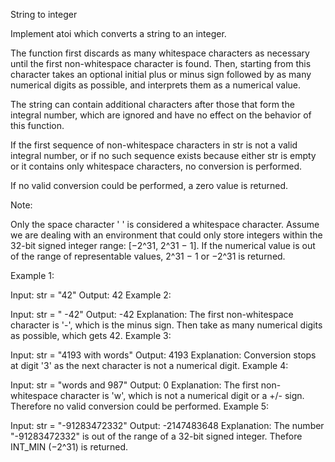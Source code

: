 String to integer

Implement atoi which converts a string to an integer.

The function first discards as many whitespace characters as necessary until the first non-whitespace character is found. Then, starting from this character takes an optional initial plus or minus sign followed by as many numerical digits as possible, and interprets them as a numerical value.

The string can contain additional characters after those that form the integral number, which are ignored and have no effect on the behavior of this function.

If the first sequence of non-whitespace characters in str is not a valid integral number, or if no such sequence exists because either str is empty or it contains only whitespace characters, no conversion is performed.

If no valid conversion could be performed, a zero value is returned.

Note:

Only the space character ' ' is considered a whitespace character.
Assume we are dealing with an environment that could only store integers within the 32-bit signed integer range: [−2^31, 2^31 − 1]. If the numerical value is out of the range of representable values, 2^31 − 1 or −2^31 is returned.

Example 1:

Input: str = "42"
Output: 42
Example 2:

Input: str = " -42"
Output: -42
Explanation: The first non-whitespace character is '-', which is the minus sign. Then take as many numerical digits as possible, which gets 42.
Example 3:

Input: str = "4193 with words"
Output: 4193
Explanation: Conversion stops at digit '3' as the next character is not a numerical digit.
Example 4:

Input: str = "words and 987"
Output: 0
Explanation: The first non-whitespace character is 'w', which is not a numerical digit or a +/- sign. Therefore no valid conversion could be performed.
Example 5:

Input: str = "-91283472332"
Output: -2147483648
Explanation: The number "-91283472332" is out of the range of a 32-bit signed integer. Thefore INT_MIN (−2^31) is returned.
